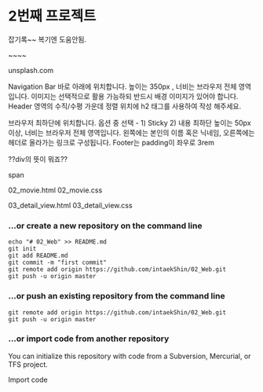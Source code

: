 # 2번째 프로젝트

잡기록~~ 복기엔 도움안됨.




<p class="navbar-text pull-right">~~~~<a href="#" class="navbar-link"> </a></p>

unsplash.com

Navigation Bar 바로 아래에 위치합니다.
높이는 350px , 너비는 브라우저 전체 영역입니다.
이미지는 선택적으로 활용 가능하되 반드시 배경 이미지가 있어야 합니다.
Header 영역의 수직/수평 가운데 정렬 위치에 h2 태그를 사용하여 작성 해주세요.

브라우저 최하단에 위치합니다. 옵션 중 선택 - 1) Sticky 2) 내용 최하단
높이는 50px 이상, 너비는 브라우저 전체 영역입니다.
왼쪽에는 본인의 이름 혹은 닉네임, 오른쪽에는 헤더로 올라가는 링크로 구성됩니다.
Footer는 padding이 좌우로 3rem



??div의 뜻이 뭐죠??

span



02_movie.html
02_movie.css



03_detail_view.html
03_detail_view.css

### …or create a new repository on the command line

```
echo "# 02_Web" >> README.md
git init
git add README.md
git commit -m "first commit"
git remote add origin https://github.com/intaekShin/02_Web.git
git push -u origin master
```



### …or push an existing repository from the command line



```
git remote add origin https://github.com/intaekShin/02_Web.git
git push -u origin master
```

### …or import code from another repository

You can initialize this repository with code from a Subversion, Mercurial, or TFS project.

Import code


